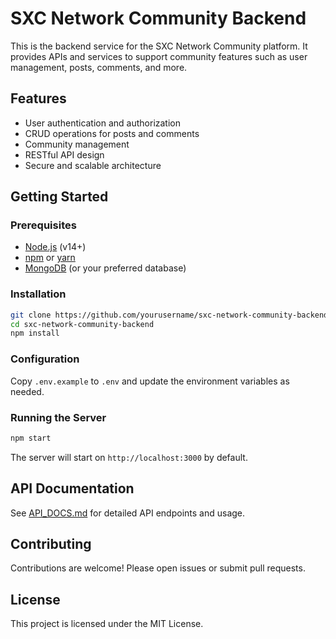 # SXC Network Community Backend

This is the backend service for the SXC Network Community platform. It provides APIs and services to support community features such as user management, posts, comments, and more.

## Features

- User authentication and authorization
- CRUD operations for posts and comments
- Community management
- RESTful API design
- Secure and scalable architecture

## Getting Started

### Prerequisites

- [Node.js](https://nodejs.org/) (v14+)
- [npm](https://www.npmjs.com/) or [yarn](https://yarnpkg.com/)
- [MongoDB](https://www.mongodb.com/) (or your preferred database)

### Installation

```bash
git clone https://github.com/yourusername/sxc-network-community-backend.git
cd sxc-network-community-backend
npm install
```

### Configuration

Copy `.env.example` to `.env` and update the environment variables as needed.

### Running the Server

```bash
npm start
```

The server will start on `http://localhost:3000` by default.

## API Documentation

See [API_DOCS.md](API_DOCS.md) for detailed API endpoints and usage.

## Contributing

Contributions are welcome! Please open issues or submit pull requests.

## License

This project is licensed under the MIT License.